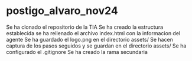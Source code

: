 # postigo_alvaro_nov24
Se ha clonado el repositorio de la TIA
Se ha creado la estructura establecida
se ha rellenado el archivo index.html con la informacion
del agente
Se ha guardado el logo.png en el directorio assets/
Se hacen captura de los pasos seguidos y se guardan
en el directorio assets/
Se ha configurado el .gitignore
Se ha creado la rama secundaria